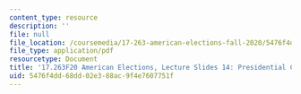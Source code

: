 ```yaml
---
content_type: resource
description: ''
file: null
file_location: /coursemedia/17-263-american-elections-fall-2020/5476f4dd68dd02e388ac9f4e7607751f_MIT17_263F20_Lec14.pdf
file_type: application/pdf
resourcetype: Document
title: '17.263F20 American Elections, Lecture Slides 14: Presidential Campaigns'
uid: 5476f4dd-68dd-02e3-88ac-9f4e7607751f
---
```

